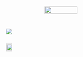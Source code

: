 <div style="display:flex;">
  <div style="width: 20%; height: 50%; display: flex; flex-direction: column;gap: 25px;">
    <img align="left" style="margin-top: 30px;" src="https://github-readme-stats.vercel.app/api?username=BigBoyLeft&show_icons=true&theme=dracula" />
    <a ="https://github.com/BigBoyLeft/Rebirth">
      <img align="left" width="40%" src="https://github-readme-stats.vercel.app/api/pin/?username=BigBoyLeft&repo=Rebirth&show_icons=true&theme=dracula" />
    </a>
  </div>
  <img style="margin-top: -30px;"  height="100%" width="42%" align="right" src="https://github-readme-stats.vercel.app/api/top-langs/?username=BigBoyLeft&show_icons=true&theme=dracula"/>
</div>
